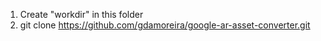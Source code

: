 1. Create "workdir" in this folder
2. git clone https://github.com/gdamoreira/google-ar-asset-converter.git 
